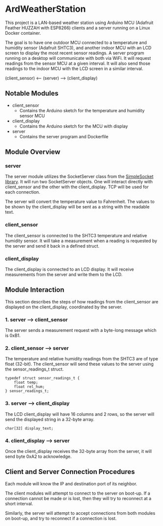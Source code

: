 # ArdWeatherStation

This project is a LAN-based weather station using Arduino MCU (Adafruit Feather HUZZAH with ESP8266) clients and a server running on a Linux Docker container.

The goal is to have one outdoor MCU connected to a temperature and humidity sensor (Adafruit SHTC3), and another indoor MCU with an LCD screen to display the most recent sensor readings.  A server program running on a desktop will communicate with both via WiFi.  It will request readings from the sensor MCU at a given interval.  It will also send those readings to the indoor MCU with the LCD screen in a similar interval.

(client_sensor) <-- (server) --> (client_display)

## Notable Modules

- client_sensor
  - Contains the Arduino sketch for the temperature and humidity sensor MCU
- client_display
  - Contains the Arduino sketch for the MCU with display
- server
  - Contains the server program and Dockerfile

## Module Overview

### server

The server module utilizes the SocketServer class from the [SimpleSocket library](https://github.com/17livincent/SimpleSocket).  It will run two SocketServer objects.  One will interact directly with client_sensor and the other with the client_display.  TCP will be used for each connection.

The server will convert the temperature value to Fahrenheit.  The values to be shown by the client_display will be sent as a string with the readable text.

### client_sensor

The client_sensor is connected to the SHTC3 temperature and relative humidity sensor.  It will take a measurement when a reading is requested by the server and send it back in a defined struct.

### client_display

The client_display is connected to an LCD display.  It will receive measurements from the server and write them to the LCD.

## Module Interaction

This section describes the steps of how readings from the client_sensor are displayed on the client_display, coordinated by the server.

### 1. server --> client_sensor

The server sends a measurement request with a byte-long message which is 0xB1.

### 2. client_sensor --> server

The temperature and relative humidity readings from the SHTC3 are of type float (32-bit).  The client_sensor will send these values to the server using the sensor_readings_t struct.

```
typedef struct sensor_readings_t {
    float temp;
    float rel_hum;
} sensor_readings_t;
```

### 3. server --> client_display

The LCD client_display will have 16 columns and 2 rows, so the server will send the displayed string in a 32-byte array.

```
char[32] display_text;
```

### 4. client_display --> server

Once the client_display receives the 32-byte array from the server, it will send byte 0xA2 to acknowledge.

## Client and Server Connection Procedures

Each module will know the IP and destination port of its neighbor.

The client modules will attempt to connect to the server on boot-up.  If a connection cannot be made or is lost, then they will try to reconnect at a short interval.

Similarly, the server will attempt to accept connections from both modules on boot-up, and try to reconnect if a connection is lost.